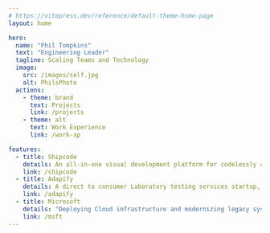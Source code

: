 ```yaml
---
# https://vitepress.dev/reference/default-theme-home-page
layout: home

hero:
  name: "Phil Tompkins"
  text: "Engineering Leader"
  tagline: Scaling Teams and Technology
  image:
    src: /images/self.jpg
    alt: PhilsPhoto
  actions:
    - theme: brand
      text: Projects
      link: /projects
    - theme: alt
      text: Work Experience
      link: /work-xp

features:
  - title: Shipcode
    details: An all-in-one visual development platform for codelessly creating, managing, and publishing apps and websites; built on Knative microservices and event driven architecture.
    link: /shipcode
  - title: Adapify
    details: A direct to consumer Laboratory testing services startup, with an AI recommendation engine, for user specific remediations based on their test results.
    link: /adapify
  - title: Microsoft
    details: "Deploying Cloud infrastructure and modernizing legacy systems, for enterprise organizations including: Netflix, Sands Casino, PwC, Nielsen, Adobe, Nokia, and more."
    link: /msft
---
```


